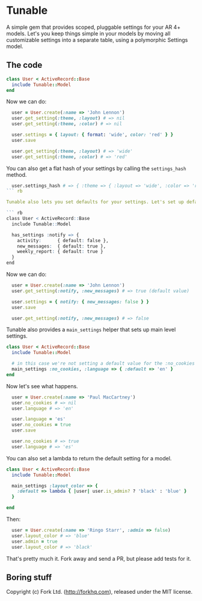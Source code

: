 Tunable
=======

A simple gem that provides scoped, pluggable settings for your AR 4+ models. Let's you keep things simple in your models by moving all customizable settings into a separate table, using a polymorphic Settings model. 

The code
--------

``` rb
class User < ActiveRecord::Base
  include Tunable::Model
end
```

Now we can do:

``` rb
  user = User.create(:name => 'John Lennon')
  user.get_setting(:theme, :layout) # => nil
  user.get_setting(:theme, :color) # => nil

  user.settings = { layout: { format: 'wide', color: 'red' } }
  user.save

  user.get_setting(:theme, :layout) # => 'wide'
  user.get_setting(:theme, :color) # => 'red'
```

You can also get a flat hash of your settings by calling the `settings_hash` method.

``` r
  user.settings_hash # => { :theme => { :layout => 'wide', :color => 'red' } }
``` rb

Tunable also lets you set defaults for your settings. Let's set up default notification settings for our Users. 

``` rb
class User < ActiveRecord::Base
  include Tunable::Model

  has_settings :notify => {
    activity:      { default: false },
    new_messages:  { default: true },
    weekly_report: { default: true }
  }
end
```

Now we can do:

``` rb
  user = User.create(:name => 'John Lennon')
  user.get_setting(:notify, :new_messages) # => true (default value)

  user.settings = { notify: { new_messages: false } }
  user.save

  user.get_setting(:notify, :new_messages) # => false
```

Tunable also provides a `main_settings` helper that sets up main level settings.

``` rb
class User < ActiveRecord::Base
  include Tunable::Model

  # in this case we're not setting a default value for the :no_cookies setting
  main_settings :no_cookies, :language => { :default => 'en' }
end
```

Now let's see what happens.


``` rb
  user = User.create(:name => 'Paul MacCartney')
  user.no_cookies # => nil
  user.language # => 'en'

  user.language = 'es'
  user.no_cookies = true
  user.save

  user.no_cookies # => true
  user.language # => 'es'
```

You can also set a lambda to return the default setting for a model.


``` rb
class User < ActiveRecord::Base
  include Tunable::Model

  main_settings :layout_color => {
    :default => lambda { |user| user.is_admin? ? 'black' : 'blue' }
  }

end
```

Then:

``` rb
  user = User.create(:name => 'Ringo Starr', :admin => false)
  user.layout_color # => 'blue'
  user.admin = true
  user.layout_color # => 'black'
```

That's pretty much it. Fork away and send a PR, but please add tests for it.

Boring stuff
------------

Copyright (c) Fork Ltd. (http://forkhq.com), released under the MIT license.
